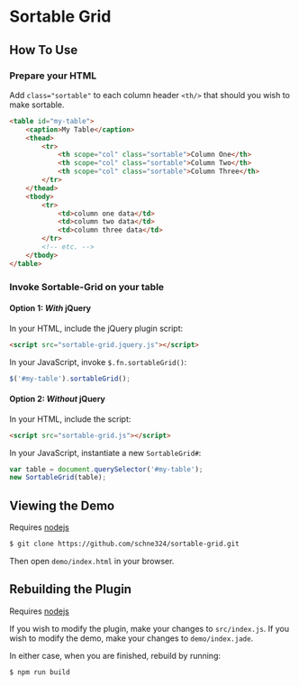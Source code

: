 # Sortable Grid

## How To Use

### Prepare your HTML

Add `class="sortable"` to each column header `<th/>` that should you wish to make sortable.

```html
<table id="my-table">
    <caption>My Table</caption>
    <thead>
        <tr>
            <th scope="col" class="sortable">Column One</th>
            <th scope="col" class="sortable">Column Two</th>
            <th scope="col" class="sortable">Column Three</th>
        </tr>
    </thead>
    <tbody>
        <tr>
            <td>column one data</td>
            <td>column two data</td>
            <td>column three data</td>
        </tr>
        <!-- etc. -->
    </tbody>
</table>
```

### Invoke Sortable-Grid on your table

#### Option 1: *With* jQuery

In your HTML, include the jQuery plugin script:

```html
<script src="sortable-grid.jquery.js"></script>
```

In your JavaScript, invoke `$.fn.sortableGrid()`:

```js
$('#my-table').sortableGrid();
```

#### Option 2: *Without* jQuery

In your HTML, include the script:

```html
<script src="sortable-grid.js"></script>
```

In your JavaScript, instantiate a new `SortableGrid#`:

```js
var table = document.querySelector('#my-table');
new SortableGrid(table);
```

## Viewing the Demo

Requires [nodejs](http://nodejs.org)

```bash
$ git clone https://github.com/schne324/sortable-grid.git
```

Then open `demo/index.html` in your browser.

## Rebuilding the Plugin

Requires [nodejs](http://nodejs.org)

If you wish to modify the plugin, make your changes to `src/index.js`. If you wish to modify the demo, make your changes to `demo/index.jade`.

In either case, when you are finished, rebuild by running:

```bash
$ npm run build
```
